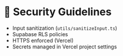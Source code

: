 # 🔐 Security Guidelines

- Input sanitization (`utils/sanitizeInput.ts`)
- Supabase RLS policies
- HTTPS enforced (Vercel)
- Secrets managed in Vercel project settings
